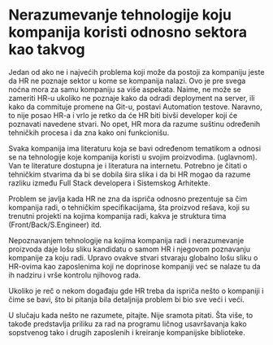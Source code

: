 # Nerazumevanje tehnologije koju kompanija koristi odnosno sektora kao takvog

Jedan od ako ne i najvećih problema koji može da postoji za kompaniju jeste da HR ne poznaje sektor u kome se kompanija nalazi. Ovo je pre svega noćna mora za samu kompaniju sa više aspekata. Naime, ne može se zameriti HR-u ukoliko ne poznaje kako da odradi deployment na server, ili kako da commituje promene na Git-u, postavi Automation testove. Naravno, to nije posao HR-a i vrlo je retko da će HR biti bivši developer koji će poznavati navedene stvari. No opet, HR mora da razume suštinu određenih tehničkih procesa i da zna kako oni funkcionišu. 

Svaka kompanija ima literaturu koja se bavi određenom tematikom a odnosi se na tehnologije koje kompanija koristi u svojim proizvodima. \(uglavnom\). Van te literature dostupna je i literatura na internetu. Potrebno je čitati o tehničkim stvarima da bi se dobila šira slika i da bi HR mogao da razume razliku između Full Stack developera i Sistemskog Arhitekte. 

Problem se javlja kada HR ne zna da ispriča odnosno prezentuje sa čim kompanija radi, o tehničkim specifikacijama, šta proizvod rešava, koji su trenutni projekti na kojima kompanija radi, kakva je struktura tima \(Front/Back/S.Engineer\) itd. 

Nepoznavanjem tehnologije na kojima kompanija radi i nerazumevanje proizvoda daje lošu sliku kandidatu o samom HR i njegovom poznavanju kompanije za koju radi. Upravo ovakve stvari stvaraju globalno lošu sliku o HR-ovima kao zaposlenima koji ne doprinose kompaniji već se nalaze tu da ih nadziru i vrše kontrolu njihovog rada. 

Ukoliko je reč o nekom događaju gde HR treba da ispriča nešto o kompaniji i čime se bavi, što bi pitanja bila detaljnija problem bi bio sve veći i veći. 

U slučaju kada nešto ne razumete, pitajte. Nije sramota pitati. Šta više, to takođe predstavlja priliku za rad na programu ličnog usavršavanja kako sopstvenog tako i drugih zaposlenih i kreiranje kompanijske biblioteke.

